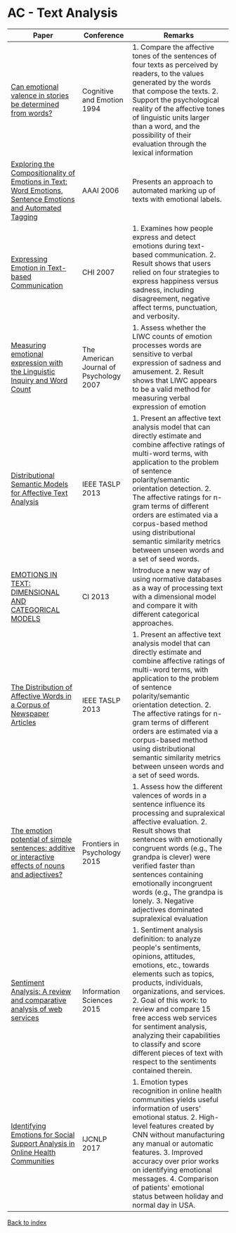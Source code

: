 # AC - Text Analysis
|Paper|Conference|Remarks
|--|--|--|
|[Can emotional valence in stories be determined from words?](https://sites.uclouvain.be/cecl/archives/Bestgen_1994.pdf)|Cognitive and Emotion 1994| 1. Compare the affective tones of the sentences of four texts as perceived by readers, to the values generated by the words that compose the texts. 2. Support the psychological reality of the affective tones of linguistic units larger than a word, and the possibility of their evaluation through the lexical information|
|[Exploring the Compositionality of Emotions in Text: Word Emotions, Sentence Emotions and Automated Tagging](https://www.aaai.org/Papers/Workshops/2006/WS-06-04/WS06-04-015.pdf)|AAAI 2006| Presents an approach to automated marking up of texts with emotional labels.|
|[Expressing Emotion in Text-based Communication](https://dl.acm.org/citation.cfm?id=1240764)|CHI 2007| 1. Examines how people express and detect emotions during text-based communication. 2. Result shows that users relied on four strategies to express happiness versus sadness, including disagreement, negative affect terms, punctuation, and verbosity. |
|[Measuring emotional expression with the Linguistic Inquiry and Word Count](https://www.ncbi.nlm.nih.gov/pubmed/17650921)|The American Journal of Psychology 2007| 1. Assess whether the LIWC counts of emotion processes words are sensitive to verbal expression of sadness and amusement. 2. Result shows that LIWC appears to be a valid method for measuring verbal expression of emotion|
|[Distributional Semantic Models for Affective Text Analysis](http://www.telecom.tuc.gr/~potam/preprints/journal/2013_TASLP_affect_text.pdf)|IEEE TASLP 2013| 1. Present an affective text analysis model that can directly estimate and combine affective ratings of multi-word terms, with application to the problem of sentence polarity/semantic orientation detection. 2. The affective ratings for n-gram terms of different orders are estimated via a corpus-based method using distributional semantic similarity metrics between unseen words and a set of seed words.|
|[EMOTIONS IN TEXT: DIMENSIONAL AND CATEGORICAL MODELS](https://onlinelibrary.wiley.com/doi/abs/10.1111/j.1467-8640.2012.00456.x)|CI 2013| Introduce a new way of using normative databases as a way of processing text with a dimensional model and compare it with different categorical approaches.|
|[The Distribution of Affective Words in a Corpus of Newspaper Articles](http://www.telecom.tuc.gr/~potam/preprints/journal/2013_TASLP_affect_text.pdf)|IEEE TASLP 2013| 1. Present an affective text analysis model that can directly estimate and combine affective ratings of multi-word terms, with application to the problem of sentence polarity/semantic orientation detection. 2. The affective ratings for n-gram terms of different orders are estimated via a corpus-based method using distributional semantic similarity metrics between unseen words and a set of seed words.|
|[The emotion potential of simple sentences: additive or interactive effects of nouns and adjectives?](https://www.frontiersin.org/articles/10.3389/fpsyg.2015.01137/full)|Frontiers in Psychology 2015| 1. Assess how the different valences of words in a sentence influence its processing and supralexical affective evaluation. 2. Result shows that sentences with emotionally congruent words (e.g., The grandpa is clever) were verified faster than sentences containing emotionally incongruent words (e.g., The grandpa is lonely. 3. Negative adjectives dominated supralexical evaluation|
|[Sentiment Analysis: A review and comparative analysis of web services](http://www.academia.edu/download/37213197/sentimentreview-6.pdf)|Information Sciences 2015| 1. Sentiment analysis definition: to analyze people's sentiments, opinions, attitudes, emotions, etc., towards elements such as topics, products, individuals, organizations, and services. 2. Goal of this work: to review and compare 15 free access web services for sentiment analysis, analyzing their capabilities to classify and score different pieces of text with respect to the sentiments contained therein.|
|[Identifying Emotions for Social Support Analysis in Online Health Communities](http://aclweb.org/anthology/I17-2042)|IJCNLP 2017| 1. Emotion types recognition in online health communities yields useful information of users' emotional status. 2. High-level features created by CNN without manufacturing any manual or automatic features. 3. Improved accuracy over prior works on identifying emotional messages. 4. Comparison of patients' emotional status between holiday and normal day in USA.|

[Back to index](../README.md)
<!--stackedit_data:
eyJoaXN0b3J5IjpbMTI0MzExNjY3NSwtMTc1OTI1MTQ1MSwyMD
AxMzQzNjE1LDg5MzUxODI1XX0=
-->